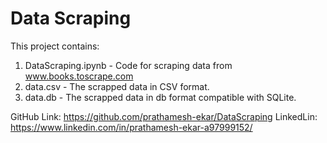 # Data Scraping
This project contains:
1. DataScraping.ipynb - Code for scraping data from www.books.toscrape.com
2. data.csv - The scrapped data in CSV format.
3. data.db - The scrapped data in db format compatible with SQLite.

GitHub Link: https://github.com/prathamesh-ekar/DataScraping
LinkedLin: https://www.linkedin.com/in/prathamesh-ekar-a97999152/
